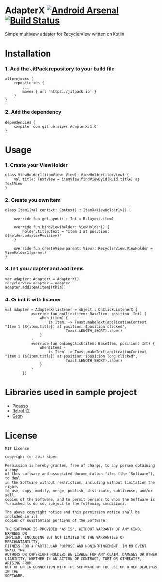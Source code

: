 # AdapterX [![Android Arsenal](https://img.shields.io/badge/Android%20Arsenal-AdapterX-brightgreen.svg?style=flat)](https://android-arsenal.com/details/1/5918) [![Build Status](https://travis-ci.org/siper/AdapterX.svg?branch=master)](https://travis-ci.org/siper/AdapterX)

Simple multiview adapter for RecyclerView written on Kotlin

# Installation

### 1. Add the JitPack repository to your build file
```
allprojects {
	repositories {
		...
		maven { url 'https://jitpack.io' }
	}
}
```
### 2. Add the dependency
```
dependencies {
	compile 'com.github.siper:AdapterX:1.0'
}
```

# Usage

### 1. Create your ViewHolder
```
class ViewHolder1(itemView: View): ViewHolder(itemView) {
    val title: TextView = itemView.findViewById(R.id.title) as TextView
}
```
### 2. Create you own item
```
class Item1(val context: Context) : ItemX<ViewHolder1>() {

    override fun getLayout(): Int = R.layout.item1

    override fun bindView(holder: ViewHolder1) {
        holder.title.text = "Item 1 at position: ${holder.adapterPosition}"
    }

    override fun createView(parent: View): RecyclerView.ViewHolder = ViewHolder1(parent)
}
```
### 3. Init you adapter and add items
```
var adapter: AdapterX = AdapterX()
recyclerView.adapter = adapter
adapter.addItem(Item1(this))
```   

### 4. Or init it with listener
```
val adapter = AdapterX(listener = object : OnClickListenerX {
            override fun onClick(item: BaseItem, position: Int) {
                when (item) {
                    is Item1 -> Toast.makeText(applicationContext, "Item 1 (${item.title}) at position: $position clicked",
                            Toast.LENGTH_SHORT).show()
                }
            }
            override fun onLongClick(item: BaseItem, position: Int) {
                when(item) {
                    is Item1 -> Toast.makeText(applicationContext, "Item 1 (${item.title}) at position: $position long clicked",
                            Toast.LENGTH_SHORT).show()
                }
            }
        })
```

# Libraries used in sample project

* [Picasso](http://square.github.io/picasso/)
* [Retrofit2](http://square.github.io/retrofit/)
* [Gson](https://github.com/google/gson)

# License

```
MIT License

Copyright (c) 2017 Siper

Permission is hereby granted, free of charge, to any person obtaining a copy
of this software and associated documentation files (the "Software"), to deal
in the Software without restriction, including without limitation the rights
to use, copy, modify, merge, publish, distribute, sublicense, and/or sell
copies of the Software, and to permit persons to whom the Software is
furnished to do so, subject to the following conditions:

The above copyright notice and this permission notice shall be included in all
copies or substantial portions of the Software.

THE SOFTWARE IS PROVIDED "AS IS", WITHOUT WARRANTY OF ANY KIND, EXPRESS OR
IMPLIED, INCLUDING BUT NOT LIMITED TO THE WARRANTIES OF MERCHANTABILITY,
FITNESS FOR A PARTICULAR PURPOSE AND NONINFRINGEMENT. IN NO EVENT SHALL THE
AUTHORS OR COPYRIGHT HOLDERS BE LIABLE FOR ANY CLAIM, DAMAGES OR OTHER
LIABILITY, WHETHER IN AN ACTION OF CONTRACT, TORT OR OTHERWISE, ARISING FROM,
OUT OF OR IN CONNECTION WITH THE SOFTWARE OR THE USE OR OTHER DEALINGS IN THE
SOFTWARE.
```

